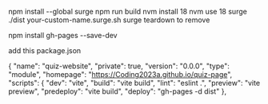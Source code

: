 npm install --global surge
npm run build
nvm install 18
nvm use 18
surge ./dist your-custom-name.surge.sh
surge teardown to remove


npm install gh-pages --save-dev

add this package.json

{
  "name": "quiz-website",
  "private": true,
  "version": "0.0.0",
  "type": "module",
  "homepage": "https://Coding2023a.github.io/quiz-page",
"scripts": {
  "dev": "vite",
  "build": "vite build",
  "lint": "eslint .",
  "preview": "vite preview",
  "predeploy": "vite build",
  "deploy": "gh-pages -d dist"
},
